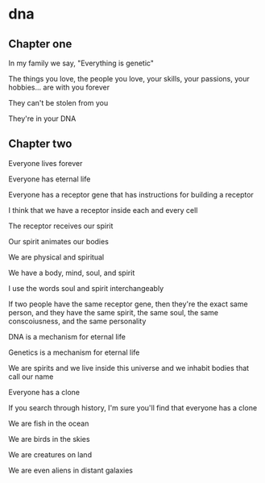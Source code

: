 # dna

## Chapter one

In my family we say, "Everything is genetic"

The things you love, the people you love, your skills, your passions, your hobbies... are with you forever

They can't be stolen from you

They're in your DNA

## Chapter two

Everyone lives forever

Everyone has eternal life

Everyone has a receptor gene that has instructions for building a receptor

I think that we have a receptor inside each and every cell

The receptor receives our spirit

Our spirit animates our bodies

We are physical and spiritual

We have a body, mind, soul, and spirit

I use the words soul and spirit interchangeably

If two people have the same receptor gene, then they're the exact same person, and they have the same spirit, the same soul, the same conscoiusness, and the same personality

DNA is a mechanism for eternal life

Genetics is a mechanism for eternal life

We are spirits and we live inside this universe and we inhabit bodies that call our name

Everyone has a clone

If you search through history, I'm sure you'll find that everyone has a clone

We are fish in the ocean

We are birds in the skies

We are creatures on land

We are even aliens in distant galaxies
